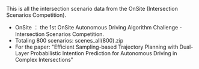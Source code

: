 This is all the intersection scenario data from the OnSite (Intersection Scenarios Competition).
- OnSite ： the 1st OnSite Autonomous Driving Algorithm Challenge - Intersection Scenarios Competition.
- Totaling 800 scenarios: scenes_all(800).zip
- For the paper: "Efficient Sampling-based Trajectory Planning with Dual-Layer Probabilistic Intention Prediction for Autonomous Driving in Complex Intersections"